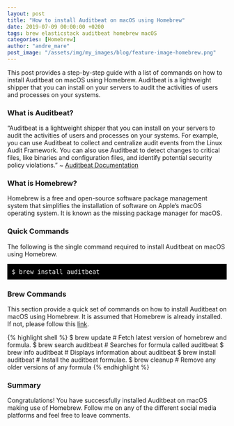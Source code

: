 ```yaml
---
layout: post
title: "How to install Auditbeat on macOS using Homebrew"
date: 2019-07-09 00:00:00 +0200
tags: brew elasticstack auditbeat homebrew macOS
categories: [Homebrew]
author: "andre_mare"
post_image: "/assets/img/my_images/blog/feature-image-homebrew.png"
---
```


This post provides a step-by-step guide with a list of commands on how to install Auditbeat on macOS using Homebrew. Auditbeat is a lightweight shipper that you can install on your servers to audit the activities of users and processes on your systems.

### What is Auditbeat?
“Auditbeat is a lightweight shipper that you can install on your servers to audit the activities of users and processes on your systems. For example, you can use Auditbeat to collect and centralize audit events from the Linux Audit Framework. You can also use Auditbeat to detect changes to critical files, like binaries and configuration files, and identify potential security policy violations.” ~ [Auditbeat Documentation][1]

### What is Homebrew?
Homebrew is a free and open-source software package management system that simplifies the installation of software on Apple’s macOS operating system. It is known as the missing package manager for macOS.

### Quick Commands
The following is the single command required to install Auditbeat on macOS using Homebrew.
<pre style="background-color:black;color:white;padding:10px;">
$ brew install auditbeat 
</pre>

### Brew Commands
This section provide a quick set of commands on how to install Auditbeat on macOS using Homebrew. It is assumed that Homebrew is already installed. If not, please follow this [link][2].

{% highlight shell %}
$ brew update                 # Fetch latest version of homebrew and formula.
$ brew search auditbeat       # Searches for formula called auditbeat
$ brew info auditbeat         # Displays information about auditbeat
$ brew install auditbeat      # Install the auditbeat formulae.
$ brew cleanup                # Remove any older versions of any formula
{% endhighlight %}

### Summary
Congratulations! You have successfully installed Auditbeat on macOS making use of Homebrew. Follow me on any of the different social media platforms and feel free to leave comments.

[1]:https://www.elastic.co/guide/en/beats/auditbeat/current/auditbeat-overview.html
[2]:href="https://brew.sh/
